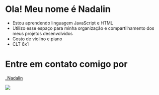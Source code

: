 # Ola! Meu nome é Nadalin  
- Estou aprendendo linguagem JavaScript e HTML
- Utilizo esse espaço para minha organização e compartilhamento dos meus projetos desenvolvidos
- Gosto de violino e piano
- CLT 6x1

# Entre em contato comigo por

 [_Nadalin](https://www.instagram.com/_nadalin/?next=%2F)

![](https://media.tenor.com/G9td0kkOSjsAAAAi/cat-meme-kiss.gif)
